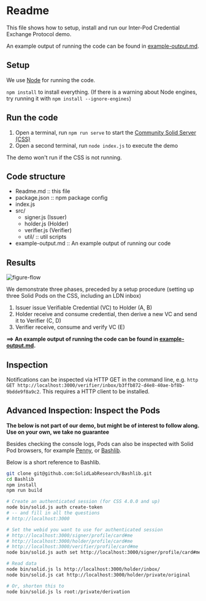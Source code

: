 # Readme

This file shows how to setup, install and run our Inter-Pod Credential Exchange Protocol demo.

An example output of running the code can be found in [example-output.md](./example-output.md).

## Setup

We use [Node](https://docs.npmjs.com/downloading-and-installing-node-js-and-npm) for running the code.

`npm install` to install everything. (If there is a warning about Node engines, try running it with `npm install --ignore-engines`)

## Run the code

1. Open a terminal, run `npm run serve` to start the [Community Solid Server (CSS)](https://github.com/CommunitySolidServer/CommunitySolidServer)
2. Open a second terminal, run `node index.js` to execute the demo

The demo won't run if the CSS is not running.

## Code structure

- Readme.md :: this file
- package.json :: npm package config
- index.js
- src/
  - signer.js (Issuer)
  - holder.js (Holder)
  - verifier.js (Verifier)
  - util/ :: util scripts
- example-output.md :: An example output of running our code

## Results

![figure-flow](https://github.com/j-steinbach/inter-pod-credential-exchange-protocol-demo/assets/69524139/17ce2a7d-1ae6-474e-93b8-11576c2b19d0)

We demonstrate three phases, preceded by a setup procedure (setting up three Solid Pods on the CSS, including an LDN inbox)

1. Issuer issue Verifiable Credential (VC) to Holder (A, B)
2. Holder receive and consume credential, then derive a new VC and send it to Verifier (C, D)
3. Verifier receive, consume and verify VC (E)

**==> An example output of running the code can be found in [example-output.md](./example-output.md).**

## Inspection

Notifications can be inspected via HTTP GET in the command line, e.g. `http GET http://localhost:3000/verifier/inbox/b3ffb872-d4e8-40ae-bf8b-9bdde9f8a9c2`. This requires a HTTP client to be installed.


## Advanced Inspection: Inspect the Pods

**The below is not part of our demo, but might be of interest to follow along. Use on your own, we take no guarantee**

Besides checking the console logs,
Pods can also be inspected with Solid Pod browsers, 
for example [Penny]([url](https://penny.vincenttunru.com/)), or [Bashlib](https://github.com/SolidLabResearch/Bashlib).

Below is a short reference to Bashlib.

```bash
git clone git@github.com:SolidLabResearch/Bashlib.git
cd Bashlib
npm install 
npm run build
```


```bash
# Create an authenticated session (for CSS 4.0.0 and up)
node bin/solid.js auth create-token
# -- and fill in all the questions
# http://localhost:3000

# Set the webid you want to use for authenticated session
# http://localhost:3000/signer/profile/card#me
# http://localhost:3000/holder/profile/card#me
# http://localhost:3000/verifier/profile/card#me
node bin/solid.js auth set http://localhost:3000/signer/profile/card#me

# Read data
node bin/solid.js ls http://localhost:3000/holder/inbox/ 
node bin/solid.js cat http://localhost:3000/holder/private/original

# Or, shorten this to 
node bin/solid.js ls root:/private/derivation
```
